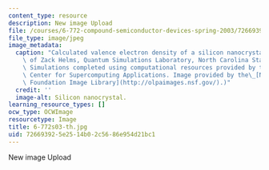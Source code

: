 ```yaml
---
content_type: resource
description: New image Upload
file: /courses/6-772-compound-semiconductor-devices-spring-2003/726693925e2514b02c5686e954d21bc1_6-772s03-th.jpg
file_type: image/jpeg
image_metadata:
  caption: "Calculated valence electron density of a silicon nanocrystal. (Image courtesy\
    \ of Zack Helms, Quantum Simulations Laboratory, North Carolina State University.\
    \ Simulations completed using computational resources provided by the National\
    \ Center for Supercomputing Applications. Image provided by the\_[National Science\
    \ Foundation Image Library](http://olpaimages.nsf.gov/).)"
  credit: ''
  image-alt: Silicon nanocrystal.
learning_resource_types: []
ocw_type: OCWImage
resourcetype: Image
title: 6-772s03-th.jpg
uid: 72669392-5e25-14b0-2c56-86e954d21bc1
---
```

New image Upload


